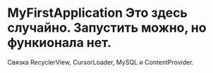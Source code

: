 # MyFirstApplication Это здесь случайно. Запустить можно, но функионала нет.
Связка RecyclerView, CursorLoader, MySQL и ContentProvider.
